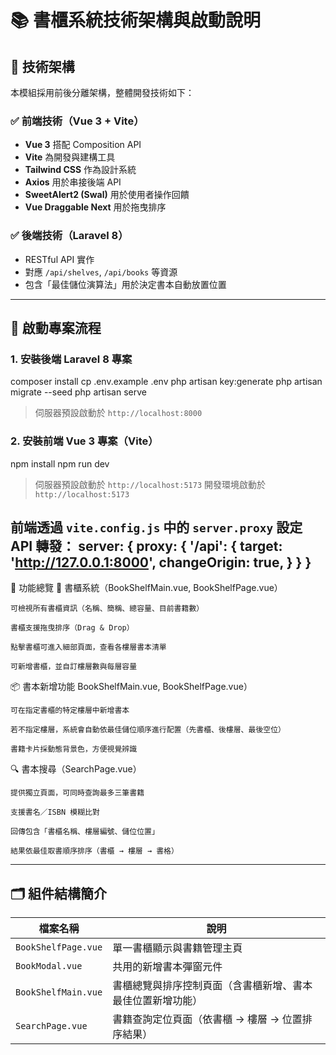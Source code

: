 # 📚 書櫃系統技術架構與啟動說明
## 🔧 技術架構

本模組採用前後分離架構，整體開發技術如下：

### ✅ 前端技術（Vue 3 + Vite）
- **Vue 3** 搭配 Composition API
- **Vite** 為開發與建構工具
- **Tailwind CSS** 作為設計系統
- **Axios** 用於串接後端 API
- **SweetAlert2 (Swal)** 用於使用者操作回饋
- **Vue Draggable Next** 用於拖曳排序

### ✅ 後端技術（Laravel 8）
- RESTful API 實作
- 對應 `/api/shelves`, `/api/books` 等資源
- 包含「最佳儲位演算法」用於決定書本自動放置位置

---

## 🚀 啟動專案流程

### 1. 安裝後端 Laravel 8 專案

composer install
cp .env.example .env
php artisan key:generate
php artisan migrate --seed
php artisan serve

> 伺服器預設啟動於 `http://localhost:8000`

### 2. 安裝前端 Vue 3 專案（Vite）

npm install
npm run dev

> 伺服器預設啟動於 `http://localhost:5173`
> 開發環境啟動於 `http://localhost:5173`

前端透過 `vite.config.js` 中的 `server.proxy` 設定 API 轉發：
server: {
    proxy: {
        '/api': {
        target: 'http://127.0.0.1:8000',
        changeOrigin: true,
        }
    }
}
---

🧩 功能總覽
📖 書櫃系統（BookShelfMain.vue, BookShelfPage.vue）

    可檢視所有書櫃資訊（名稱、簡稱、總容量、目前書籍數）

    書櫃支援拖曳排序（Drag & Drop）

    點擊書櫃可進入細部頁面，查看各樓層書本清單

    可新增書櫃，並自訂樓層數與每層容量

📦 書本新增功能 BookShelfMain.vue, BookShelfPage.vue）

    可在指定書櫃的特定樓層中新增書本

    若不指定樓層，系統會自動依最佳儲位順序進行配置（先書櫃、後樓層、最後空位）

    書籍卡片採動態背景色，方便視覺辨識

🔍 書本搜尋（SearchPage.vue）

    提供獨立頁面，可同時查詢最多三筆書籍

    支援書名／ISBN 模糊比對

    回傳包含「書櫃名稱、樓層編號、儲位位置」

    結果依最佳取書順序排序（書櫃 → 樓層 → 書格）

---

## 🗂 組件結構簡介

| 檔案名稱 | 說明 |
|-----------|------|
| `BookShelfPage.vue` | 單一書櫃顯示與書籍管理主頁 |
| `BookModal.vue`     | 共用的新增書本彈窗元件 |
| `BookShelfMain.vue` | 書櫃總覽與排序控制頁面（含書櫃新增、書本最佳位置新增功能） |
| `SearchPage.vue`    | 書籍查詢定位頁面（依書櫃 → 樓層 → 位置排序結果） |